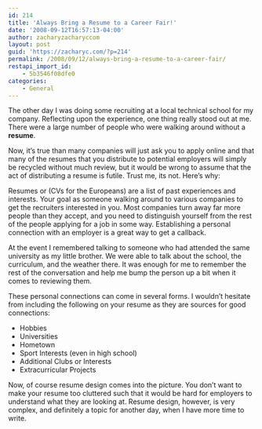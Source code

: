 ```yaml
---
id: 214
title: 'Always Bring a Resume to a Career Fair!'
date: '2008-09-12T16:57:13-04:00'
author: zacharyzacharyccom
layout: post
guid: 'https://zacharyc.com/?p=214'
permalink: /2008/09/12/always-bring-a-resume-to-a-career-fair/
restapi_import_id:
    - 5b3546f08dfe0
categories:
    - General
---
```


The other day I was doing some recruiting at a local technical school for my company. Reflecting upon the experience, one thing really stood out at me. There were a large number of people who were walking around without a **resume**.

Now, it’s true than many companies will just ask you to apply online and that many of the resumes that you distribute to potential employers will simply be recycled without much review, but it would be wrong to assume that the act of distributing a resume is futile. Trust me, its not. Here’s why:

Resumes or (CVs for the Europeans) are a list of past experiences and interests. Your goal as someone walking around to various companies to get the recruiters interested in you. Most companies turn away far more people than they accept, and you need to distinguish yourself from the rest of the people applying for a job in some way. Establishing a personal connection with an employer is a great way to get a callback.

At the event I remembered talking to someone who had attended the same university as my little brother. We were able to talk about the school, the curriculum, and the weather there. It was enough for me to remember the rest of the conversation and help me bump the person up a bit when it comes to reviewing them.

These personal connections can come in several forms. I wouldn’t hesitate from including the following on your resume as they are sources for good connections:

- Hobbies
- Universities
- Hometown
- Sport Interests (even in high school)
- Additional Clubs or Interests
- Extracurricular Projects

Now, of course resume design comes into the picture. You don’t want to make your resume too cluttered such that it would be hard for employers to understand what they are looking at. Resume design, however, is very complex, and definitely a topic for another day, when I have more time to write.